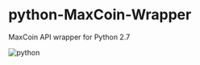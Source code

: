 # python-MaxCoin-Wrapper
MaxCoin API wrapper for Python 2.7

![python](https://img.shields.io/badge/python-2.7-blue.svg)

